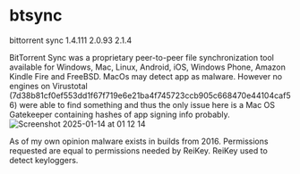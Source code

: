# btsync
bittorrent sync 
1.4.111 
2.0.93 
2.1.4

BitTorrent Sync was a proprietary peer-to-peer file synchronization tool available for Windows, Mac, Linux, Android, iOS, Windows Phone, Amazon Kindle Fire and FreeBSD.
MacOs may detect app as malware. However no engines on Virustotal (7d38b81cf0ef553dd1f67f719e6e21ba4f745723ccb905c668470e44104caf56) were able to find something and thus the only issue here is a Mac OS Gatekeeper containing hashes of app signing info probably.
![Screenshot 2025-01-14 at 01 12 14](https://github.com/user-attachments/assets/0ebd564d-5526-4973-b52d-e5fa589bd68f)

As of my own opinion malware exists in builds from 2016. Permissions requested are equal to permissions needed by ReiKey. ReiKey used to detect keyloggers. 
